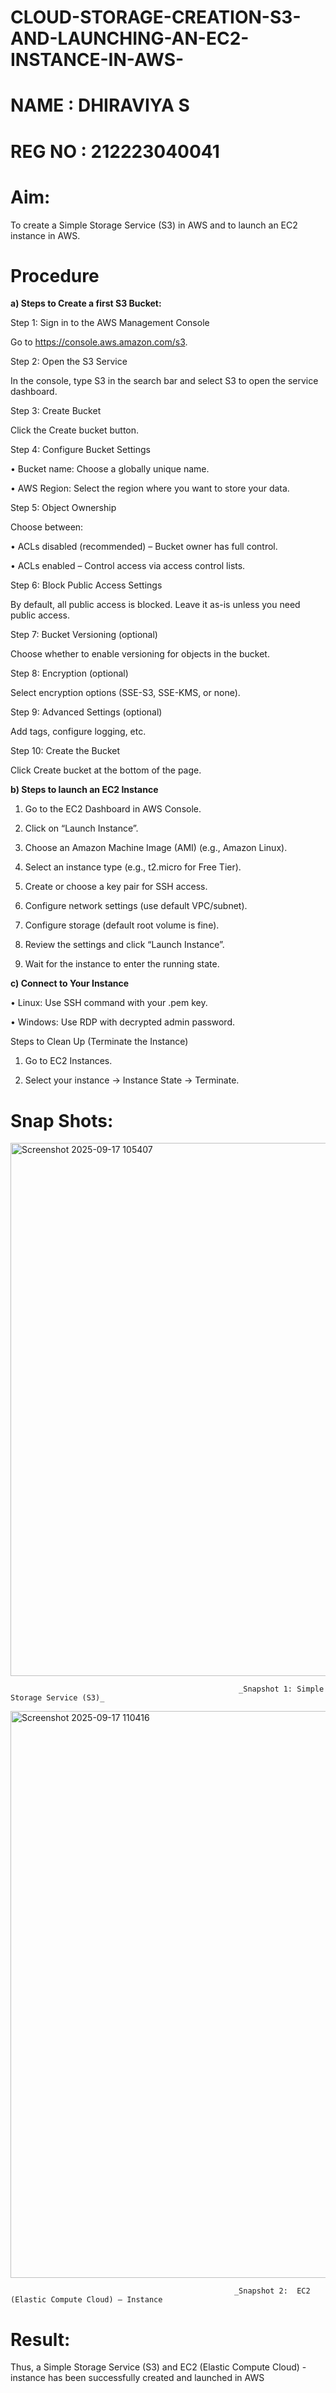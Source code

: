 # CLOUD-STORAGE-CREATION-S3-AND-LAUNCHING-AN-EC2-INSTANCE-IN-AWS-
# NAME : DHIRAVIYA S

# REG NO : 212223040041

# Aim:

To create a Simple Storage Service (S3) in AWS and to launch an EC2 instance in AWS.

# Procedure 

**a) Steps to Create a first S3 Bucket:**

Step 1: Sign in to the AWS Management Console 

   Go to https://console.aws.amazon.com/s3.

Step 2: Open the S3 Service 

   In the console, type S3 in the search bar and select S3 to open the service dashboard. 

Step 3: Create Bucket 

  Click the Create bucket button. 

Step 4: Configure Bucket Settings 

   • Bucket name: Choose a globally unique name. 

   • AWS Region: Select the region where you want to store your data. 

Step 5: Object Ownership 

   Choose between: 

  • ACLs disabled (recommended) – Bucket owner has full control. 

  • ACLs enabled – Control access via access control lists.

Step 6: Block Public Access Settings 

   By default, all public access is blocked. Leave it as-is unless you need public access. 

Step 7: Bucket Versioning (optional) 

   Choose whether to enable versioning for objects in the bucket. 

Step 8: Encryption (optional) 

   Select encryption options (SSE-S3, SSE-KMS, or none). 

Step 9: Advanced Settings (optional) 

   Add tags, configure logging, etc. 

Step 10: Create the Bucket 

   Click Create bucket at the bottom of the page. 

**b)  Steps to launch an EC2 Instance**

1. Go to the EC2 Dashboard in AWS Console.

3. Click on “Launch Instance”. 

4. Choose an Amazon Machine Image (AMI) (e.g., Amazon Linux). 

5. Select an instance type (e.g., t2.micro for Free Tier). 

6. Create or choose a key pair for SSH access. 

7. Configure network settings (use default VPC/subnet). 

8. Configure storage (default root volume is fine). 

9. Review the settings and click “Launch Instance”. 

10. Wait for the instance to enter the running state. 


**c)  Connect to Your Instance**

   • Linux: Use SSH command with your .pem key. 

   • Windows: Use RDP with decrypted admin password. 


Steps to Clean Up (Terminate the Instance) 

   1. Go to EC2 Instances. 

   2. Select your instance → Instance State → Terminate. 


# Snap Shots:

<img width="1919" height="853" alt="Screenshot 2025-09-17 105407" src="https://github.com/user-attachments/assets/a77e7e8e-d4f7-4ff6-bfd5-adf7a2b0f269" />

                                                       _Snapshot 1: Simple Storage Service (S3)_



<img width="1919" height="907" alt="Screenshot 2025-09-17 110416" src="https://github.com/user-attachments/assets/5dc71130-2dbb-4a00-8047-751746cd519e" />

                                                      _Snapshot 2:  EC2 (Elastic Compute Cloud) – Instance


# Result: 

Thus, a Simple Storage Service (S3) and EC2 (Elastic Compute Cloud) - instance has been successfully created and launched in AWS 


